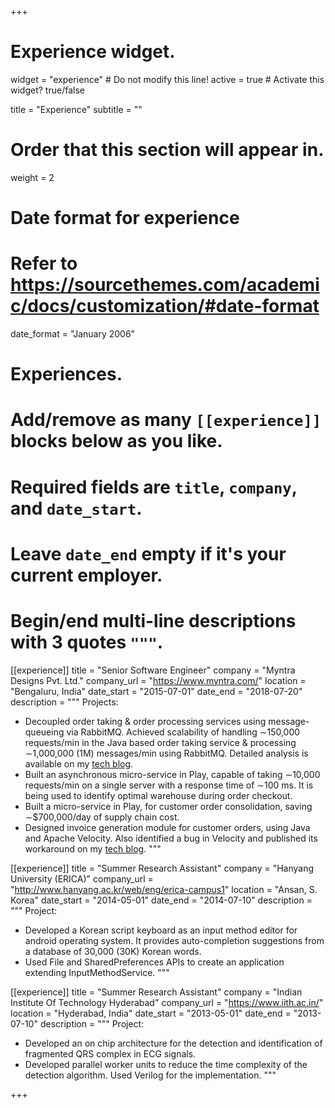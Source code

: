 +++
# Experience widget.
widget = "experience"  # Do not modify this line!
active = true  # Activate this widget? true/false

title = "Experience"
subtitle = ""

# Order that this section will appear in.
weight = 2

# Date format for experience
#   Refer to https://sourcethemes.com/academic/docs/customization/#date-format
date_format = "January 2006"

# Experiences.
#   Add/remove as many `[[experience]]` blocks below as you like.
#   Required fields are `title`, `company`, and `date_start`.
#   Leave `date_end` empty if it's your current employer.
#   Begin/end multi-line descriptions with 3 quotes `"""`.
[[experience]]
  title = "Senior Software Engineer"
  company = "Myntra Designs Pvt. Ltd."
  company_url = "https://www.myntra.com/"
  location = "Bengaluru, India"
  date_start = "2015-07-01"
  date_end = "2018-07-20"
  description = """
  Projects:
  
  * Decoupled order taking & order processing services using message-queueing via RabbitMQ. Achieved scalability of handling ∼150,000 requests/min in the Java based order taking service & processing ∼1,000,000 (1M) messages/min using RabbitMQ. Detailed analysis is available on my [tech blog](https://medium.com/calvin-codes/using-spring-rabbit-under-high-throughput-520ff76d3dd6).
  * Built an asynchronous micro-service in Play, capable of taking ∼10,000 requests/min on a single server with a response time of ∼100 ms. It is being used to identify optimal warehouse during order checkout.
  * Built a micro-service in Play, for customer order consolidation, saving ∼$700,000/day of supply chain cost.
  * Designed invoice generation module for customer orders, using Java and Apache Velocity. Also identified a bug in Velocity and published its workaround on my [tech blog](https://medium.com/calvin-codes/velocity-could-not-be-initialised-but-why-514f7708cc13).
  """

[[experience]]
  title = "Summer Research Assistant"
  company = "Hanyang University (ERICA)"
  company_url = "http://www.hanyang.ac.kr/web/eng/erica-campus1"
  location = "Ansan, S. Korea"
  date_start = "2014-05-01"
  date_end = "2014-07-10"
  description = """
  Project:
  
  * Developed a Korean script keyboard as an input method editor for android operating system. It provides auto-completion suggestions from a database of 30,000 (30K) Korean words.
  * Used File and SharedPreferences APIs to create an application extending InputMethodService.
  """
  
[[experience]]
  title = "Summer Research Assistant"
  company = "Indian Institute Of Technology Hyderabad"
  company_url = "https://www.iith.ac.in/"
  location = "Hyderabad, India"
  date_start = "2013-05-01"
  date_end = "2013-07-10"
  description = """
  Project:
  
  * Developed an on chip architecture for the detection and identification of fragmented QRS complex in ECG signals.
  * Developed parallel worker units to reduce the time complexity of the detection algorithm. Used Verilog for the implementation.
  """

+++
